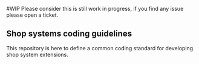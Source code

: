 #WIP
Please consider this is still work in progress, if you find any issue please open a ticket.

## Shop systems coding guidelines

This repository is here to define a common coding standard for developing shop system extensions.
